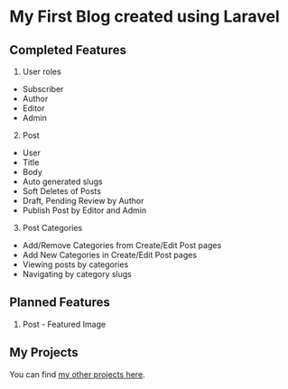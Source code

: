 # My First Blog created using Laravel

## Completed Features

1. User roles
  * Subscriber
  * Author
  * Editor
  * Admin
2. Post
  * User
  * Title
  * Body
  * Auto generated slugs
  * Soft Deletes of Posts
  * Draft, Pending Review by Author
  * Publish Post by Editor and Admin
3. Post Categories
  * Add/Remove Categories from Create/Edit Post pages
  * Add New Categories in Create/Edit Post pages
  * Viewing posts by categories
  * Navigating by category slugs

## Planned Features

1. Post - Featured Image

## My Projects

You can find [my other projects here](http://placidrod.com).
